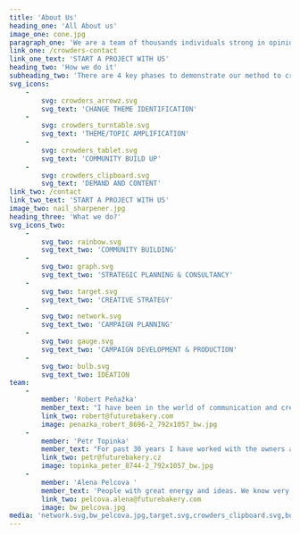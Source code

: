 ```yaml
---
title: 'About Us'
heading_one: 'All About us'
image_one: cone.jpg
paragraph_one: 'We are a team of thousands individuals strong in opinion and power to change things. We can address important topics / things in a way we are heard without having to be seen. Future crowders are a part of Future Bakery family - a strategic and innovation group of thousand individuals, lead by experienced team of strategic, creative and innovative minds. We work according to a validated methodology how to initiate change and create demand.'
link_one: /crowders-contact
link_one_text: 'START A PROJECT WITH US'
heading_two: 'How we do it'
subheading_two: 'There are 4 key phases to demonstrate our method to create demand.'
svg_icons:
    -
        svg: crowders_arrowz.svg
        svg_text: 'CHANGE THEME IDENTIFICATION'
    -
        svg: crowders_turntable.svg
        svg_text: 'THEME/TOPIC AMPLIFICATION'
    -
        svg: crowders_tablet.svg
        svg_text: 'COMMUNITY BUILD UP'
    -
        svg: crowders_clipboard.svg
        svg_text: 'DEMAND AND CONTENT'
link_two: /contact
link_two_text: 'START A PROJECT WITH US'
image_two: nail_sharpener.jpg
heading_three: 'What we do?'
svg_icons_two:
    -
        svg_two: rainbow.svg
        svg_text_two: 'COMMUNITY BUILDING'
    -
        svg_two: graph.svg
        svg_text_two: 'STRATEGIC PLANNING & CONSULTANCY'
    -
        svg_two: target.svg
        svg_text_two: 'CREATIVE STRATEGY'
    -
        svg_two: network.svg
        svg_text_two: 'CAMPAIGN PLANNING'
    -
        svg_two: gauge.svg
        svg_text_two: 'CAMPAIGN DEVELOPMENT & PRODUCTION'
    -
        svg_two: bulb.svg
        svg_text_two: IDEATION
team:
    -
        member: 'Robert Peňažka'
        member_text: "I have been in the world of communication and creativity for 25 years. I constantly start to be able to finish and I finish to be able to start.\r\nAfter 9 years I ended up as the leader of Leo Burnett Prague, I set up Kaspen agency to leave after 7 years and established Yinachi studio.\r\nI seek passionate Clients, I connect the world of commercialism / advertising and art.\r\nI stand behind “Kmeny” project, “Neboj” or “Velký bobek” books. I publish Magnus magazine.\r\nI am an uncle of Kašpárek v rohlíku and Kefír festival. I cofounded “Rodiče vítáni” (“Parents welcome”) and together with Petr Topinka we built Future Bakery family."
        link_two: robert@futurebakery.com
        image: penazka_robert_8696-2_792x1057_bw.jpg
    -
        member: 'Petr Topinka'
        member_text: "For past 30 years I have worked with the owners and leaders of successful companies across the whole world. Even with politicians and country leaders.\r\nI help them with strategic marketing and communication.\r\nFor many years I was connected with BBDO Worldwide agency network. I worked in BBDO Toronto and lead Prague office which stood behind great creative and business projects in the Czech Republic and CEE region. I found and helped unlock hundreds of talents.\r\nAll this helped me see even more clearly that the crowd can do more that “the above”.\r\nThat’s why Robert Peňažka and I have built Future Bakery platform. For everybody to participate, for us to listen better and for things to work better."
        link_two: petr@futurebakery.cz
        image: topinka_peter_8744-2_792x1057_bw.jpg
    -
        member: 'Alena Pelcova '
        member_text: 'People with great energy and ideas. We know very well that none of us is as smart as we all together. Also, that we are all creative. It’s enough to give impulse and it rolls off. This world is full of creativity, fresh and - for somebody - weird ideas and insights. Our work is to work well with this and give it all a life. Imagine you have a family with thousands of relatives. This is exactly the family Alena takes care of. Future Bakery family comprising of twenty five thousands people from the crowd.'
        link_two: pelcova.alena@futurebakery.com
        image: bw_pelcova.jpg
media: 'network.svg,bw_pelcova.jpg,target.svg,crowders_clipboard.svg,bulb.svg,rainbow.svg,hairguy.jpg,painter.jpg,pelcova.jpg,nail_sharpener.jpg,crowders_tablet.svg,graph.svg,gauge.svg,crowders_cone.jpg,crowders_turntable.svg,crowders_arrowz.svg,cone.jpg,topinka_peter_8744-2_792x1057_bw.jpg,penazka_robert_8696-2_792x1057_bw.jpg,topinka_peter_8744-2_792x1057.jpg,penazka_robert_8696-2_792x1057.jpg'
---
```


